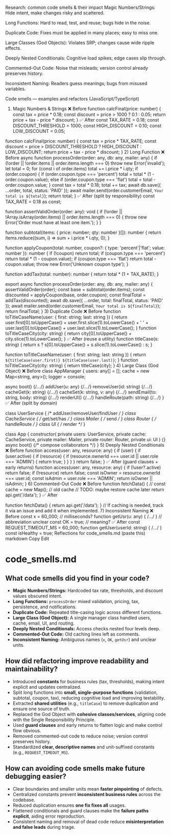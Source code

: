Research: common code smells & their impact
Magic Numbers/Strings: Hide intent, make changes risky and scattered.

Long Functions: Hard to read, test, and reuse; bugs hide in the noise.

Duplicate Code: Fixes must be applied in many places; easy to miss one.

Large Classes (God Objects): Violates SRP; changes cause wide ripple effects.

Deeply Nested Conditionals: Cognitive load spikes; edge cases slip through.

Commented-Out Code: Noise that misleads; version control already preserves history.

Inconsistent Naming: Readers guess meanings; bugs from misused variables.

Code smells — examples and refactors (JavaScript/TypeScript)
1) Magic Numbers & Strings
❌ Before
function calcFinal(price: number) {
  const tax = price * 0.18;
  const discount = price > 1000 ? 0.1 : 0.05;
  return price + tax - price * discount;
}
✅ After
const TAX_RATE = 0.18;
const DISCOUNT_THRESHOLD = 1000;
const HIGH_DISCOUNT = 0.10;
const LOW_DISCOUNT = 0.05;

function calcFinal(price: number) {
  const tax = price * TAX_RATE;
  const discount = price > DISCOUNT_THRESHOLD ? HIGH_DISCOUNT : LOW_DISCOUNT;
  return price + tax - price * discount;
}
2) Long Function
❌ Before
async function processOrder(order: any, db: any, mailer: any) {
  if (!order || !order.items || order.items.length === 0) throw new Error('invalid');
  let total = 0;
  for (const i of order.items) total += i.price * i.qty;
  if (order.coupon) {
    if (order.coupon.type === 'percent') total = total * (1 - order.coupon.value);
    else if (order.coupon.type === 'flat') total = total - order.coupon.value;
  }
  const tax = total * 0.18;
  total += tax;
  await db.save({ ...order, total, status: 'PAID' });
  await mailer.send(order.customerEmail, `Your total is ${total}`);
  return total;
}
✅ After (split by responsibility)
const TAX_RATE = 0.18 as const;

function assertValidOrder(order: any): void {
  if (!order || !Array.isArray(order.items) || order.items.length === 0) {
    throw new Error('Order must have at least one item.');
  }
}

function subtotal(items: { price: number; qty: number }[]): number {
  return items.reduce((sum, i) => sum + i.price * i.qty, 0);
}

function applyCoupon(total: number, coupon?: { type: 'percent'|'flat'; value: number }): number {
  if (!coupon) return total;
  if (coupon.type === 'percent') return total * (1 - coupon.value);
  if (coupon.type === 'flat') return total - coupon.value;
  throw new Error('Unknown coupon type');
}

function addTax(total: number): number {
  return total * (1 + TAX_RATE);
}

export async function processOrder(order: any, db: any, mailer: any) {
  assertValidOrder(order);
  const base = subtotal(order.items);
  const discounted = applyCoupon(base, order.coupon);
  const finalTotal = addTax(discounted);
  await db.save({ ...order, total: finalTotal, status: 'PAID' });
  await mailer.send(order.customerEmail, `Your total is ${finalTotal}`);
  return finalTotal;
}
3) Duplicate Code
❌ Before
function toTitleCaseName(user: { first: string; last: string }) {
  return user.first[0].toUpperCase() + user.first.slice(1).toLowerCase() + ' ' +
         user.last[0].toUpperCase() + user.last.slice(1).toLowerCase();
}
function toTitleCaseCity(city: string) {
  return city[0].toUpperCase() + city.slice(1).toLowerCase();
}
✅ After (reuse a utility)
function titleCase(s: string) {
  return s ? s[0].toUpperCase() + s.slice(1).toLowerCase() : s;
}

function toTitleCaseName(user: { first: string; last: string }) {
  return `${titleCase(user.first)} ${titleCase(user.last)}`;
}
function toTitleCaseCity(city: string) {
  return titleCase(city);
}
4) Large Class (God Object)
❌ Before
class AppManager {
  users: any[] = [];
  cache = new Map<string, any>();
  logger = console;

  async boot() {/*...*/}
  addUser(u: any) {/*...*/}
  removeUser(id: string) {/*...*/}
  cacheGet(k: string) {/*...*/}
  cacheSet(k: string, v: any) {/*...*/}
  sendEmail(to: string, body: string) {/*...*/}
  renderUI() {/*...*/}
  handleRoute(path: string) {/*...*/}
}
✅ After (split by domain)

class UserService { /* addUser/removeUser/findUser */ }
class CacheService { /* get/set/has */ }
class Mailer { /* send */ }
class Router { /* handleRoute */ }
class UI { /* render */ }

class App {
  constructor(
    private users: UserService,
    private cache: CacheService,
    private mailer: Mailer,
    private router: Router,
    private ui: UI
  ) {}
  async boot() {/* compose collaborators */}
}
5) Deeply Nested Conditionals
❌ Before
function access(user: any, resource: any) {
  if (user) {
    if (user.active) {
      if (resource) {
        if (resource.ownerId === user.id || user.role === 'ADMIN') {
          return true;
        }
      }
    }
  }
  return false;
}
✅ After (guard clauses + early returns)
function access(user: any, resource: any) {
  if (!user?.active) return false;
  if (!resource) return false;
  const isOwner = resource.ownerId === user.id;
  const isAdmin = user.role === 'ADMIN';
  return isOwner || isAdmin;
}
6) Commented-Out Code
❌ Before
function fetchData() {
  // const cache = new Map(); // old cache
  // TODO: maybe restore cache later
  return api.get('/data');
}
✅ After

function fetchData() {
  return api.get('/data');
}
// If caching is needed, track it via an issue and add it when implemented.
7) Inconsistent Naming
❌ Before
const x = 60_000;         // milliseconds?
function getUsr(u: any) { /*...*/ } // abbreviation unclear
const OK = true;          // meaning?
✅ After
const REQUEST_TIMEOUT_MS = 60_000;
function getUser(userId: string) { /*...*/ }
const isHealthy = true;
Reflections for code_smells.md (paste this)
markdown
Copy
Edit
# code_smells.md

## What code smells did you find in your code?
- **Magic Numbers/Strings:** Hardcoded tax rate, thresholds, and discount values obscured intent.
- **Long Functions:** `processOrder` mixed validation, pricing, tax, persistence, and notifications.
- **Duplicate Code:** Repeated title-casing logic across different functions.
- **Large Class (God Object):** A single manager class handled users, cache, email, UI, and routing.
- **Deeply Nested Conditionals:** Access checks nested four levels deep.
- **Commented-Out Code:** Old caching lines left as comments.
- **Inconsistent Naming:** Ambiguous names (`x`, `OK`, `getUsr`) and unclear units.

## How did refactoring improve readability and maintainability?
- Introduced **constants** for business rules (tax, thresholds), making intent explicit and updates centralized.
- Split long functions into **small, single-purpose functions** (validation, subtotal, coupon, tax), reducing cognitive load and improving testability.
- Extracted **shared utilities** (e.g., `titleCase`) to remove duplication and ensure one source of truth.
- Replaced the God Object with **cohesive classes/services**, aligning code with the Single Responsibility Principle.
- Used **guard clauses** and early returns to flatten logic and make control flow obvious.
- Removed commented-out code to reduce noise; version control preserves history.
- Standardized **clear, descriptive names** and unit-suffixed constants (e.g., `REQUEST_TIMEOUT_MS`).

## How can avoiding code smells make future debugging easier?
- Clear boundaries and smaller units mean **faster pinpointing** of defects.
- Centralized constants prevent **inconsistent business rules** across the codebase.
- Reduced duplication ensures **one fix fixes all** usages.
- Flattened conditionals and guard clauses make the **failure paths explicit**, aiding error reproduction.
- Consistent naming and removal of dead code reduce **misinterpretation and false leads** during triage.